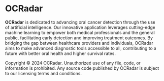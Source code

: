 # OCRadar

**OCRadar** is dedicated to advancing oral cancer detection through the use of artificial intelligence. Our innovative application leverages cutting-edge machine learning to empower both medical professionals and the general public, facilitating early detection and improving treatment outcomes. By bridging the gap between healthcare providers and individuals, OCRadar aims to make advanced diagnostic tools accessible to all, contributing to a future with better oral health and higher survival rates.

Copyright © 2024 OCRadar. Unauthorized use of any file, code, or information is prohibited. Any source code published by OCRadar is subject to our licensing terms and conditions.
